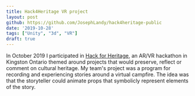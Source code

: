 ```yaml
---
title: Hack4Heritage VR project
layout: post
github: https://github.com/JosephLandy/hack4heritage-public
date: '2019-10-28'
tags: ["Unity", "3d", "VR"]
draft: true
---
```


In October 2019 I participated in [Hack for Heritage](https://www.hack4heritage.com/), an AR/VR hackathon in Kingston Ontario themed around projects that would preserve, reflect or comment on cultural heritage. My team's project was a program for recording and experiencing stories around a virtual campfire. The idea was that the storyteller could animate props that symbolicly represent elements of the story. 

